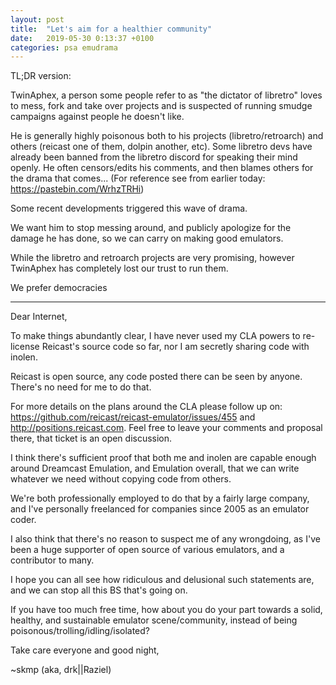 ```yaml
---
layout: post
title:  "Let's aim for a healthier community"
date:   2019-05-30 0:13:37 +0100
categories: psa emudrama
---
```

TL;DR version:

TwinAphex, a person some people refer to as "the dictator of libretro" loves to mess, fork and take over projects and is suspected of running smudge campaigns against people he doesn't like.

He is generally highly poisonous both to his projects (libretro/retroarch) and others (reicast one of them, dolpin another, etc). Some libretro devs have already been banned from the libretro discord for speaking their mind openly. He often censors/edits his comments, and then blames others for the drama that comes...
(For reference see from earlier today: https://pastebin.com/WrhzTRHi)

Some recent developments triggered this wave of drama.

We want him to stop messing around, and publicly apologize for the damage he has done, so we can carry on making good emulators.

While the libretro and retroarch projects are very promising, however TwinAphex has completely lost our trust to run them.

We prefer democracies

---

Dear Internet,

To make things abundantly clear, I have never used my CLA powers to re-license Reicast's source code so far, nor I am secretly sharing code with inolen.

Reicast is open source, any code posted there can be seen by anyone. There's no need for me to do that.

For more details on the plans around the CLA please follow up on: https://github.com/reicast/reicast-emulator/issues/455 and http://positions.reicast.com. Feel free to leave your comments and proposal there, that ticket is an open discussion.

I think there's sufficient proof that both me and inolen are capable enough around Dreamcast Emulation, and Emulation overall, that we can write whatever we need without copying code from others.

We're both professionally employed to do that by a fairly large company, and I've personally freelanced for companies since 2005 as an emulator coder.

I also think that there's no reason to suspect me of any wrongdoing, as I've been a huge supporter of open source of various emulators, and a contributor to many.

I hope you can all see how ridiculous and delusional such statements are, and we can stop all this BS that's going on.

If you have too much free time, how about you do your part towards a solid, healthy, and sustainable emulator scene/community, instead of being poisonous/trolling/idling/isolated?

Take care everyone and good night,

~skmp (aka, drk||Raziel)
